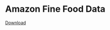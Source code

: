 # Amazon Fine Food Data
[Download](https://www.kaggle.com/datasets/snap/amazon-fine-food-reviews/download?datasetVersionNumber=2)
